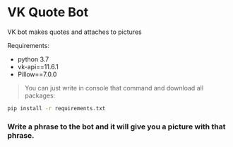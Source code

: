 # VK Quote Bot
VK bot makes quotes and attaches to pictures

Requirements:
* python 3.7
* vk-api==11.6.1
* Pillow==7.0.0
> You can just write in console that command and download all packages:
```bash
pip install -r requirements.txt
```

### Write a phrase to the bot and it will give you a picture with that phrase.